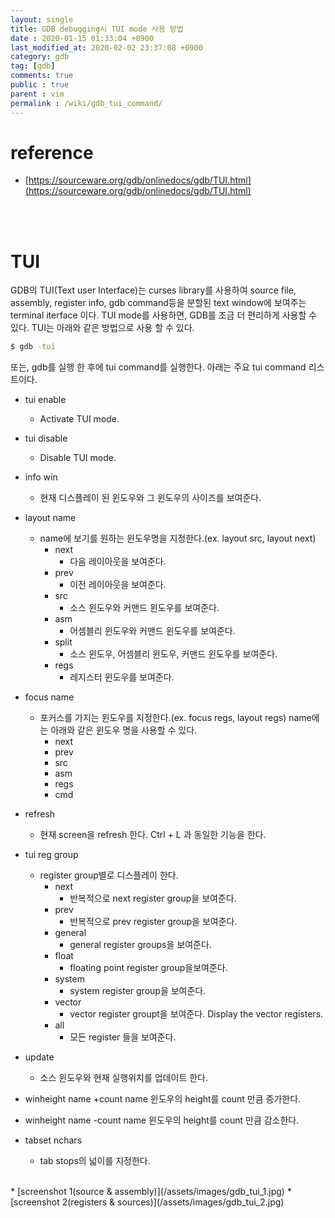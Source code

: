 ```yaml
---
layout: single
title: GDB debugging시 TUI mode 사용 방법
date : 2020-01-15 01:33:04 +0900
last_modified_at: 2020-02-02 23:37:08 +0900
category: gdb
tag: [gdb]
comments: true
public : true
parent : vim
permalink : /wiki/gdb_tui_command/
---
```


# reference
  * [https://sourceware.org/gdb/onlinedocs/gdb/TUI.html](https://sourceware.org/gdb/onlinedocs/gdb/TUI.html)
<br />
<br />

# TUI
 GDB의 TUI(Text user Interface)는  curses library를 사용하여 source file,
 assembly, register info, gdb command등을 분할된 text window에 보여주는 terminal iterface 이다. TUI mode를 사용하면,
 GDB를 조금 더 편리하게 사용할 수 있다. TUI는 아래와 같은 방법으로 사용 할 수 있다.
 ```bash
 $ gdb -tui
 ```
 또는, gdb를 실행 한 후에 tui command를 실행한다.
 아래는 주요 tui command 리스트이다.

* tui enable
  * Activate TUI mode.
* tui disable
  * Disable TUI mode.
* info win
  * 현재 디스플레이 된 윈도우와 그 윈도우의 사이즈를 보여준다.
* layout name
  * name에 보기를 원하는 윈도우명을 지정한다.(ex. layout src,  layout next)
    * next
      * 다음 레이아웃을 보여준다.
    * prev
      * 이전 레이아웃을 보여준다.
    * src
      * 소스 윈도우와 커맨드 윈도우를 보여준다.
    * asm
      * 어셈블리 윈도우와 커맨드 윈도우를 보여준다.
    * split
      * 소스 윈도우, 어셈블리 윈도우, 커맨드 윈도우를 보여준다.
    * regs
      * 레지스터 윈도우를 보여준다.
* focus name
  * 포커스를 가지는 윈도우를 지정한다.(ex. focus regs,  layout regs)
    name에는 아래와 같은 윈도우 명을 사용할 수 있다.
    * next
    * prev
    * src
    * asm
    * regs
    * cmd
* refresh
  * 현재 screen을 refresh 한다. Ctrl + L 과 동일한 기능을 한다.
* tui reg group
  * register group별로 디스플레이 한다.
    * next
      * 반복적으로 next register group을 보여준다.
    * prev
      * 반복적으로 prev register group을 보여준다.
    * general
      * general register groups을 보여준다.
    * float
      * floating point register group을보여준다.
    * system
      * system register group을 보여준다.
    * vector
      * vector register groupt을 보여준다. Display the vector registers.
    * all
      * 모든 register 들을 보여준다.

* update
  * 소스 윈도우와 현재 실행위치를 업데이트 한다.
* winheight name +count
  name 윈도우의 height를 count 만큼 증가한다.
* winheight name -count
  name 윈도우의 height를 count 만큼 감소한다.

* tabset nchars
  * tab stops의 넓이를 지정한다.

<br />
* [screenshot 1(source & assembly)](/assets/images/gdb_tui_1.jpg)
* [screenshot 2(registers & sources)](/assets/images/gdb_tui_2.jpg)
